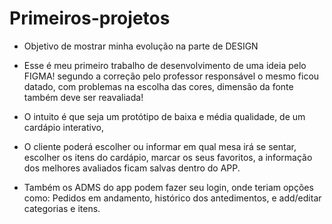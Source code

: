 # Primeiros-projetos

* Objetivo de mostrar minha evolução na parte de DESIGN

* Esse é meu primeiro trabalho de desenvolvimento de uma ideia pelo FIGMA!
  segundo a correção pelo professor responsável o mesmo ficou datado, 
  com problemas na escolha das cores, dimensão da fonte também deve ser reavaliada! 

- O intuito é que seja um protótipo de baixa e média qualidade, de um cardápio interativo,
- O cliente poderá escolher ou informar em qual mesa irá se sentar, escolher os itens do cardápio, marcar os seus favoritos, 
  a informação dos melhores avaliados ficam salvas dentro do APP.

- Também os ADMS do app podem fazer seu login, onde teriam opções como: Pedidos em andamento, histórico dos antedimentos, 
  e add/editar categorias e itens.



